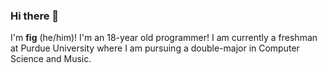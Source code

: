 ### Hi there 👋
I'm **fig** (he/him)! I'm an 18-year old programmer! I am currently a freshman at Purdue University where I am pursuing a double-major in Computer Science and Music.
